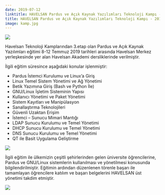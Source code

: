 ```yaml
---
date: 2019-07-12
linktitle: HAVELSAN Pardus ve Açık Kaynak Yazılımları Teknoloji Kampı - 2019
title: HAVELSAN Pardus ve Açık Kaynak Yazılımları Teknoloji Kampı - 2019
image: kamp.jpg
---
```


<img src="/images/duyurular/kamp.jpg" class="img-fluid mb-4 text-center">

Havelsan Teknoloji Kamplarından 3.etap olan Pardus ve Açık Kaynak Yazılımları eğitimi 8-12 Temmuz 2019 tarihleri arasında Havelsan Merkez yerleşkesinde yer alan Havelsan Akademi dersliklerinde verilmiştir.

İlgili eğitim süresince aşağıdaki konular işlenmiştir:
* Pardus İstemci Kurulumu ve Linux’a Giriş
* Linux Temel Sistem Yönetimi ve Ağ Yönetimi
* Betik Yazımına Giriş (Bash ve Python İle)
* GNU/Linux İşletim Sisteminin Yapısı
* Kullanıcı Yönetimi ve Paket Yönetimi
* Sistem Kayıtları ve Manipülasyon
* Sanallaştırma Teknolojileri
* Güvenli Uzaktan Erişim
* İstemci – Sunucu Mimari Mantığı
* LDAP Sunucu Kurulumu ve Temel Yönetimi
* DHCP Sunucu Kurulumu ve Temel Yönetimi
* DNS Sunucu Kurulumu ve Temel Yönetimi
* QT ile Basit Uygulama Geliştirme

<img src="/images/duyurular/kamp-2.jpg" class="img-fluid mb-4 text-center">

İlgili eğitim ile ülkemizin çeşitli şehirlerinden gelen üniversite öğrencilerine, Pardus ve GNU/Linux sistemlerin kullanılması ve yönetilmesi konusunda bilgilendirilmiştir. Eğitimin ardından düzenlenen törenle başarı ile tamamlayan öğrencilere katılım ve başarı belgelerini HAVELSAN üst yönetimi takdim etmiştir.

<img src="/images/duyurular/kamp-3.jpg" class="img-fluid mb-4 text-center">
